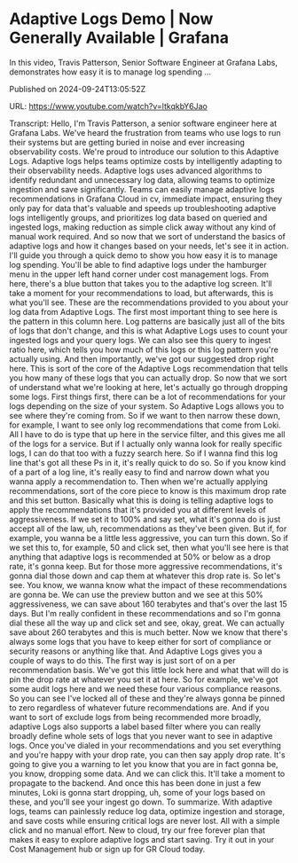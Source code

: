 # Adaptive Logs Demo | Now Generally Available | Grafana

In this video, Travis Patterson, Senior Software Engineer at Grafana Labs, demonstrates how easy it is to manage log spending ...

Published on 2024-09-24T13:05:52Z

URL: https://www.youtube.com/watch?v=ltkqkbY6Jao

Transcript: Hello, I'm Travis Patterson, a senior
software engineer here at Grafana Labs. We've heard the frustration from teams
who use logs to run their systems but are getting buried in noise and ever
increasing observability costs. We're proud to introduce our
solution to this Adaptive Logs. Adaptive logs helps teams optimize
costs by intelligently adapting to their observability needs. Adaptive logs uses advanced algorithms
to identify redundant and unnecessary log data, allowing teams to optimize
ingestion and save significantly. Teams can easily manage adaptive logs
recommendations in Grafana Cloud in cv, immediate impact, ensuring they only pay for data that's
valuable and speeds up troubleshooting adaptive logs intelligently groups, and prioritizes log data based
on queried and ingested logs, making reduction as simple click away
without any kind of manual work required. And so now that we sort of understand
the basics of adaptive logs and how it changes based on your needs,
let's see it in action. I'll guide you through a quick demo to
show you how easy it is to manage log spending. You'll be able to find adaptive logs
under the hamburger menu in the upper left hand corner under cost
management logs. From here, there's a blue button that takes
you to the adaptive log screen. It'll take a moment for your
recommendations to load, but afterwards, this is what you'll see. These are the recommendations provided
to you about your log data from Adaptive Logs. The first most important thing to see
here is the pattern in this column here. Log patterns are basically just all
of the bits of logs that don't change, and this is what Adaptive Logs uses to
count your ingested logs and your query logs. We can also see this
query to ingest ratio here, which tells you how much of this logs or
this log pattern you're actually using. And then importantly, we've got
our suggested drop right here. This is sort of the core of the Adaptive
Logs recommendation that tells you how many of these logs that
you can actually drop. So now that we sort of understand
what we're looking at here, let's actually go through dropping
some logs. First things first, there can be a lot of recommendations
for your logs depending on the size of your system. So Adaptive Logs allows
you to see where they're coming from. So if we want to then narrow
these down, for example, I want to see only log
recommendations that come from Loki. All I have to do is type that
up here in the service filter, and this gives me all of
the logs for a service. But if I actually only wanna
look for really specific logs, I can do that too with
a fuzzy search here. So if I wanna find this log line
that's got all these Ps in it, it's really quick to do so. So if you
know kind of a part of a log line, it's really easy to find and narrow down
what you wanna apply a recommendation to. Then when we're actually
applying recommendations, sort of the core piece to know is this
maximum drop rate and this set button. Basically what this is doing is
telling adaptive logs to apply the recommendations that it's provided you
at different levels of aggressiveness. If we set it to 100% and say set, what it's gonna do is just
accept all of the law, uh, recommendations as they've been
given. But if, for example, you wanna be a little less
aggressive, you can turn this down. So if we set this to, for
example, 50 and click set, then what you'll see here is that anything
that adaptive logs is recommended at 50% or below as a drop
rate, it's gonna keep. But for those more
aggressive recommendations, it's gonna dial those down and cap
them at whatever this drop rate is. So let's see. You know, we wanna know what the impact of
these recommendations are gonna be. We can use the preview button and
we see at this 50% aggressiveness, we can save about 160 terabytes
and that's over the last 15 days. But I'm really confident
in these recommendations
and so I'm gonna dial these all the way up and
click set and see, okay, great. We can actually save about 260
terabytes and this is much better. Now we know that there's always some logs
that you have to keep either for sort of compliance or security
reasons or anything like that. And Adaptive Logs gives you
a couple of ways to do this. The first way is just sort of
on a per recommendation basis. We've got this little lock here and what
that will do is pin the drop rate at whatever you set it at
here. So for example, we've got some audit logs here and we need these four
various compliance reasons. So you can see I've locked all of these
and they're always gonna be pinned to zero regardless of whatever
future recommendations are. And if you want to sort of exclude logs
from being recommended more broadly, adaptive Logs also supports a label
based filter where you can really broadly define whole sets of logs that you
never want to see in adaptive logs. Once you've dialed in your recommendations
and you set everything and you're happy with your drop rate, you
can then say apply drop rate. It's going to give you a warning to let
you know that you are in fact gonna be, you know, dropping some
data. And we can click this. It'll take a moment to
propagate to the backend. And once this has been done in just a few
minutes, Loki is gonna start dropping, uh, some of your logs based on these,
and you'll see your ingest go down. To summarize. With adaptive logs,
teams can painlessly reduce log data, optimize ingestion and storage, and save costs while ensuring
critical logs are never lost. All with a simple click and no
manual effort. New to cloud, try our free forever plan that makes it
easy to explore adaptive logs and start saving. Try it out in your Cost Management
hub or sign up for GR Cloud today.

